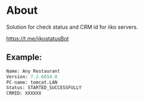 # About

Solution for check status and CRM id for iiko servers.

https://t.me/iikostatusBot

## Example:

```python
Name: Any Restaurant
Version: 7.2.6014.0
PC-name: tomcat.LAN
Status: STARTED_SUCCESSFULLY
CRMID: XXXXXX
```
